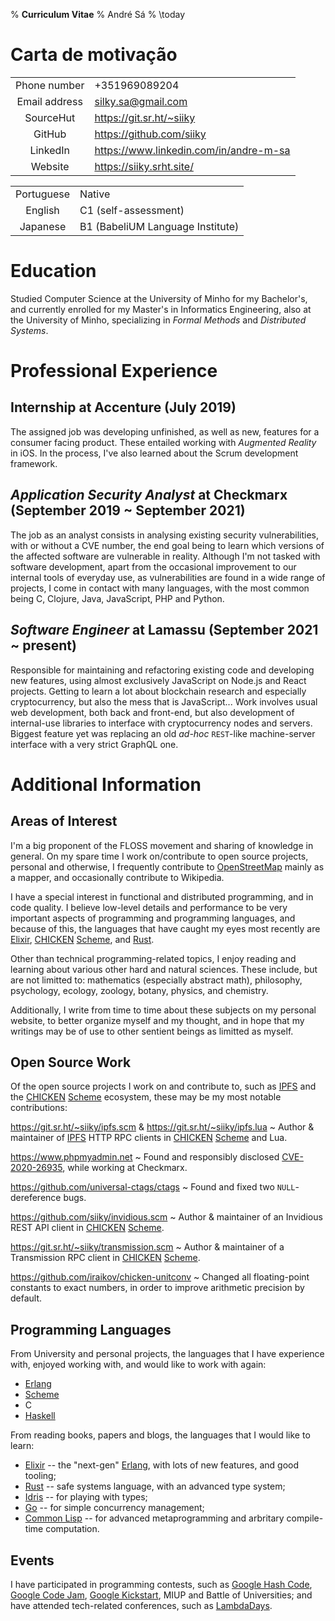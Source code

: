 % **Curriculum Vitae**
% André Sá
% \today

# Carta de motivação

|               |                                                 |
| :-----------: | :---------------------------------------------- |
| Phone number  | +351969089204                                   |
| Email address | [silky.sa@gmail.com](mailto:silky.sa@gmail.com) |
| SourceHut     | <https://git.sr.ht/~siiky>                      |
| GitHub        | <https://github.com/siiky>                      |
| LinkedIn      | <https://www.linkedin.com/in/andre-m-sa>        |
| Website       | <https://siiky.srht.site/>                      |

|            |                                  |
| :--------: | :------------------------------- |
| Portuguese | Native                           |
| English    | C1 (self-assessment)             |
| Japanese   | B1 (BabeliUM Language Institute) |

# Education

Studied Computer Science at the University of Minho for my Bachelor's, and
currently enrolled for my Master's in Informatics Engineering, also at the
University of Minho, specializing in _Formal Methods_ and _Distributed Systems_.

# Professional Experience

## Internship at Accenture (July 2019)

The assigned job was developing unfinished, as well as new, features for a
consumer facing product. These entailed working with _Augmented Reality_ in iOS.
In the process, I've also learned about the Scrum development framework.

## _Application Security Analyst_ at Checkmarx (September 2019 ~ September 2021)

The job as an analyst consists in analysing existing security vulnerabilities,
with or without a CVE number, the end goal being to learn which versions of the
affected software are vulnerable in reality. Although I'm not tasked with
software development, apart from the occasional improvement to our internal
tools of everyday use, as vulnerabilities are found in a wide range of projects,
I come in contact with many languages, with the most common being C, Clojure,
Java, JavaScript, PHP and Python.

## _Software Engineer_ at Lamassu (September 2021 ~ present)

Responsible for maintaining and refactoring existing code and developing new
features, using almost exclusively JavaScript on Node.js and React projects.
Getting to learn a lot about blockchain research and especially cryptocurrency,
but also the mess that is JavaScript... Work involves usual web development,
both back and front-end, but also development of internal-use libraries to
interface with cryptocurrency nodes and servers. Biggest feature yet was
replacing an old _ad-hoc_ `REST`-like machine-server interface with a very
strict GraphQL one.

# Additional Information

## Areas of Interest

I'm a big proponent of the FLOSS movement and sharing of knowledge in general.
On my spare time I work on/contribute to open source projects, personal and
otherwise, I frequently contribute to [OpenStreetMap] mainly as a mapper, and
occasionally contribute to Wikipedia.

I have a special interest in functional and distributed programming, and in
code quality. I believe low-level details and performance to be very important
aspects of programming and programming languages, and because of this, the
languages that have caught my eyes most recently are [Elixir], [CHICKEN]
[Scheme], and [Rust].

Other than technical programming-related topics, I enjoy reading and learning
about various other hard and natural sciences. These include, but are not
limitted to: mathematics (especially abstract math), philosophy, psychology,
ecology, zoology, botany, physics, and chemistry.

Additionally, I write from time to time about these subjects on my personal
website, to better organize myself and my thought, and in hope that my writings
may be of use to other sentient beings as limitted as myself.

## Open Source Work

Of the open source projects I work on and contribute to, such as [IPFS] and the
[CHICKEN] [Scheme] ecosystem, these may be my most notable contributions:

<https://git.sr.ht/~siiky/ipfs.scm> & <https://git.sr.ht/~siiky/ipfs.lua>
 ~ Author & maintainer of [IPFS] HTTP RPC clients in [CHICKEN] [Scheme] and Lua.

<https://www.phpmyadmin.net>
 ~ Found and responsibly disclosed [CVE-2020-26935], while working at Checkmarx.

<https://github.com/universal-ctags/ctags>
 ~ Found and fixed two `NULL`-dereference bugs.

<https://github.com/siiky/invidious.scm>
 ~ Author & maintainer of an Invidious REST API client in [CHICKEN] [Scheme].

<https://git.sr.ht/~siiky/transmission.scm>
 ~ Author & maintainer of a Transmission RPC client in [CHICKEN] [Scheme].

<https://github.com/iraikov/chicken-unitconv>
 ~ Changed all floating-point constants to exact numbers, in order to improve
   arithmetic precision by default.

## Programming Languages

From University and personal projects, the languages that I have experience
with, enjoyed working with, and would like to work with again:

 * [Erlang]
 * [Scheme]
 * C
 * [Haskell]

From reading books, papers and blogs, the languages that I would like to learn:

 * [Elixir] -- the "next-gen" [Erlang], with lots of new features, and good
   tooling;
 * [Rust] -- safe systems language, with an advanced type system;
 * [Idris] -- for playing with types;
 * [Go] -- for simple concurrency management;
 * [Common Lisp] -- for advanced metaprogramming and arbritary compile-time
   computation.

## Events

I have participated in programming contests, such as [Google Hash Code],
[Google Code Jam], [Google Kickstart], MIUP and Battle of Universities; and
have attended tech-related conferences, such as [LambdaDays].

[CHICKEN]: https://call-cc.org
[CVE-2020-26935]: https://cve.mitre.org/cgi-bin/cvename.cgi?name=CVE-2020-26935
[Common Lisp]: https://common-lisp.net
[Elixir]: https://elixir-lang.org
[Erlang]: https://www.erlang.org
[Go]: https://go.dev
[Google Code Jam]: https://codingcompetitions.withgoogle.com/codejam
[Google Hash Code]: https://codingcompetitions.withgoogle.com/hashcode
[Google Kickstart]: https://codingcompetitions.withgoogle.com/kickstart
[Haskell]: https://www.haskell.org
[IPFS]: https://ipfs.tech
[Idris]: https://www.idris-lang.org
[LambdaDays]: https://www.lambdadays.org
[OpenStreetMap]: https://www.openstreetmap.org
[Rust]: https://www.rust-lang.org
[Scheme]: https://www.scheme.org
